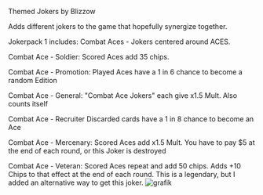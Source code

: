 Themed Jokers by Blizzow

Adds different jokers to the game that hopefully synergize together.

Jokerpack 1 includes:
Combat Aces - Jokers centered around ACES.

Combat Ace - Soldier:
Scored Aces add 35 chips.

Combat Ace - Promotion:
Played Aces have a 1 in 6 chance to become a random Edition

Combat Ace - General:
"Combat Ace Jokers" each give x1.5 Mult. Also counts itself

Combat Ace - Recruiter
Discarded cards have a 1 in 8 chance to become an Ace

Combat Ace - Mercenary:
Scored Aces add x1.5 Mult. You have to pay $5 at the end of each round, or this Joker is destroyed

Combat Ace - Veteran:
Scored Aces repeat and add 50 chips. Adds +10 Chips to that effect at the end of each round.
This is a legendary, but I added an alternative way to get this joker.
![grafik](https://github.com/BlizzowX/Balatro---Themed-Jokers/assets/156582510/34b8669f-fe0d-4d4c-837b-f2c5f4a93eec)
